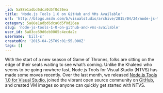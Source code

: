 ```yaml
---
_id: 5a88e1adbd6dca0d5f0d26ea
title: 'Node.js Tools 1.0 on GitHub and VMs Available'
url: 'http://blogs.msdn.com/b/visualstudio/archive/2015/04/24/node-js-tools-1-0-on-github-and-vms-available.aspx'
category: 5a88e1adbd6dca0d5f0d26ea
slug: 'node-js-tools-1-0-on-github-and-vms-available'
user_id: 5a83ce59d6eb0005c4ecda2c
username: 'bill-s'
createdOn: '2015-04-25T09:01:55.000Z'
tags: []
---
```


With the start of a new season of Game of Thrones, folks are sitting on the edge of their seats waiting to see what’s coming. Unlike the Khaleesi who seems to be going nowhere fast, Node.js Tools for Visual Studio (NTVS) has made some moves recently. Over the last month, we released <a href="http://blogs.msdn.com/b/visualstudio/archive/2015/03/25/node-js-tools-1-0-for-visual-studio.aspx">Node.js Tools 1.0 for Visual Studio</a>, joined the vibrant open source community on <a href="https://github.com/Microsoft/nodejstools">GitHub</a>, and created VM images so anyone can quickly get started with NTVS.
